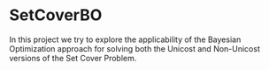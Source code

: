 # SetCoverBO
In this project we try to explore the applicability of the Bayesian Optimization approach for solving both the Unicost and Non-Unicost versions of the Set Cover Problem.